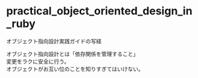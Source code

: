 # practical_object_oriented_design_in_ruby
オブジェクト指向設計実践ガイドの写経

オブジェクト指向設計とは「依存関係を管理すること」  
変更をラクに安全に行う。  
オブジェクトがお互い位のことを知りすぎてはいけない。  


